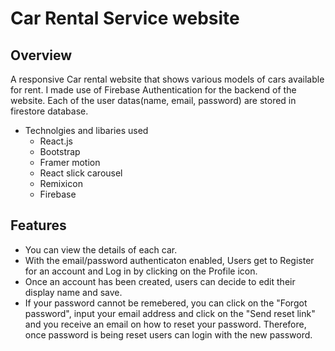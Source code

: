 # Car Rental Service website

## Overview
A responsive Car rental website that shows various models of cars available for rent. I made use of Firebase Authentication for the backend of the website. Each of the user datas(name, email, password) are stored in firestore database.

* Technolgies and libaries used
  * React.js
  * Bootstrap
  * Framer motion
  * React slick carousel
  * Remixicon
  * Firebase

## Features

- You can view the details of each car.
- With the email/password authenticaton enabled, Users get to Register for an account and Log in by clicking on the Profile icon.
- Once an account has been created, users can decide to edit their display name and save.
- If your password cannot be remebered, you can click on the "Forgot password", input your email address and click on the "Send reset link" and you receive an email on how to reset your password. Therefore, once password is being reset users can login with the new password.
